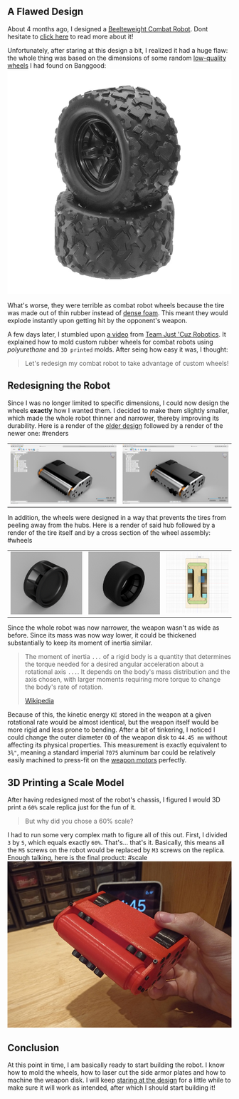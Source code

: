 ## A Flawed Design

About 4 months ago, I designed a [Beelteweight Combat Robot](../Beetleweight-Combat-Robot/). Dont hesitate to [click here](../Beetleweight-Combat-Robot/) to read more about it!

Unfortunately, after staring at this design a bit, I realized it had a huge flaw: the whole thing was based on the dimensions of some random [low-quality wheels](https://www.banggood.com/2Pcs-HS-18301-18302-18311-18312-RC-Car-Wheel-For-1-or-18-Crawler-RC-Car-p-1351106.html?akmClientCountry=CA&cur_warehouse=CN) I had found on Banggood:
![](./f9bcf8c4-a587-4702-903d-0b1243555a61.jpg.webp)

What's worse, they were terrible as combat robot wheels because the tire was made out of thin rubber instead of [dense foam](https://www.robotmarketplace.com/products/wheels_main.html). This meant they would explode instantly upon getting hit by the opponent's weapon.

A few days later, I stumbled upon [a video](https://youtu.be/U-_xxI6qvlg) from [Team Just 'Cuz Robotics](https://www.youtube.com/channel/UCsoZN2VwWJbJ30y2e2sfmnw). It explained how to mold custom rubber wheels for combat robots using _polyurethane_ and `3D printed` molds. After seing how easy it was, I thought:

> Let's redesign my combat robot to take advantage of custom wheels!

## Redesigning the Robot

Since I was no longer limited to specific dimensions, I could now design the wheels **exactly** how I wanted them. I decided to make them slightly smaller, which made the whole robot thinner and narrower, thereby improving its durability. Here is a render of the [older design](../Beetleweight-Combat-Robot/) followed by a render of the newer one:
#renders

|                       |                       |
| --------------------- | --------------------- |
| ![](./old-design.png) | ![](./new-design.png) |

In addition, the wheels were designed in a way that prevents the tires from peeling away from the hubs. Here is a render of said hub followed by a render of the tire itself and by a cross section of the wheel assembly:
#wheels

|                      |                     |                               |
| -------------------- | ------------------- | ----------------------------- |
| ![](./new-wheel.png) | ![](./new-tire.png) | ![](./new-wheel-analysis.png) |

Since the whole robot was now narrower, the weapon wasn't as wide as before. Since its mass was now way lower, it could be thickened substantially to keep its moment of inertia similar.

> The moment of inertia `...` of a rigid body is a quantity that determines the torque needed for a desired angular acceleration about a rotational axis `...`. It depends on the body's mass distribution and the axis chosen, with larger moments requiring more torque to change the body's rate of rotation.
>
> [Wikipedia](https://en.wikipedia.org/wiki/Moment_of_inertia)

Because of this, the kinetic energy `KE` stored in the weapon at a given rotational rate would be almost identical, but the weapon itself would be more rigid and less prone to bending. After a bit of tinkering, I noticed I could change the outer diameter `OD` of the weapon disk to `44.45 mm` without affecting its physical properties. This measurement is exactly equivalent to `3¾"`, meaning a standard imperial `7075` aluminum bar could be relatively easily machined to press-fit on the [weapon motors](https://www.aliexpress.com/item/4000896324917.html?spm=a2g0o.cart.0.0.46f03c00wseQoI&mp=1) perfectly.

## 3D Printing a Scale Model

After having redesigned most of the robot's chassis, I figured I would 3D print a `60%` scale replica just for the fun of it.

> But why did you chose a 60% scale?

I had to run some very complex math to figure all of this out. First, I divided `3` by `5`, which equals exactly `60%`. That's... that's it. Basically, this means all the `M5` screws on the robot would be replaced by `M3` screws on the replica. Enough talking, here is the final product:
#scale
![](./scale-replica.jpg)

## Conclusion

At this point in time, I am basically ready to start building the robot. I know how to mold the wheels, how to laser cut the side armor plates and how to machine the weapon disk. I will keep [staring at the design](./staring.html) for a little while to make sure it will work as intended, after which I should start building it!
